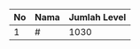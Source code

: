 | No | Nama            | Jumlah Level |
|----|-----------------|--------------|
| 1  | #    |    1030        |
